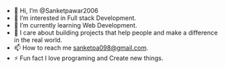 - 👋 Hi, I’m @Sanketpawar2006
- 👀 I’m interested in Full stack Development.
- 🌱 I’m currently learning Web Development.
- 👯 I care about building projects that help people and make a difference in the real world.
- 📫 How to reach me sanketpa098@gmail.com.
- ⚡ Fun fact I love programing and Create new things.
<!---
Sanketpawar2006/Sanketpawar2006 is a ✨ special ✨ repository because its `README.md` (this file) appears on your GitHub profile.
You can click the Preview link to take a look at your changes.
--->
